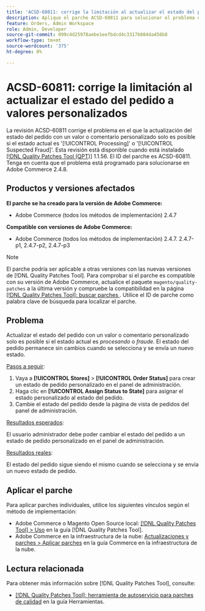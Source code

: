 ```yaml
---
title: 'ACSD-60811: corrige la limitación al actualizar el estado del pedido a valores personalizados'
description: Aplique el parche ACSD-60811 para solucionar el problema de Adobe Commerce donde la actualización del estado del pedido con un valor o comentario personalizado solo es posible si el estado actual es "Procesando" o "Fraude".
feature: Orders, Admin Workspace
role: Admin, Developer
source-git-commit: 099c4d25978aebe1eefbdcd4c3317b804da456b8
workflow-type: tm+mt
source-wordcount: '375'
ht-degree: 0%

---
```



# ACSD-60811: corrige la limitación al actualizar el estado del pedido a valores personalizados

La revisión ACSD-60811 corrige el problema en el que la actualización del estado del pedido con un valor o comentario personalizado solo es posible si el estado actual es &#39;[!UICONTROL Processing]&#39; o &#39;[!UICONTROL Suspected Fraud]&#39;. Esta revisión está disponible cuando está instalado [[!DNL Quality Patches Tool (QPT)]](/help/tools/quality-patches-tool/quality-patches-tool-to-self-serve-quality-patches.md) 1.1.56. El ID del parche es ACSD-60811. Tenga en cuenta que el problema está programado para solucionarse en Adobe Commerce 2.4.8.

## Productos y versiones afectados

**El parche se ha creado para la versión de Adobe Commerce:**

* Adobe Commerce (todos los métodos de implementación) 2.4.7

**Compatible con versiones de Adobe Commerce:**

* Adobe Commerce (todos los métodos de implementación) 2.4.7. 2.4.7-p1, 2.4.7-p2, 2.4.7-p3

>[!NOTE]
>
>El parche podría ser aplicable a otras versiones con las nuevas versiones de [!DNL Quality Patches Tool]. Para comprobar si el parche es compatible con su versión de Adobe Commerce, actualice el paquete `magento/quality-patches` a la última versión y compruebe la compatibilidad en la página [[!DNL Quality Patches Tool]: buscar parches ](https://experienceleague.adobe.com/tools/commerce-quality-patches/index.html?lang=es). Utilice el ID de parche como palabra clave de búsqueda para localizar el parche.

## Problema

Actualizar el estado del pedido con un valor o comentario personalizado solo es posible si el estado actual es *procesando* o *fraude*. El estado del pedido permanece sin cambios cuando se selecciona y se envía un nuevo estado.

<u>Pasos a seguir</u>:

1. Vaya a **[!UICONTROL Stores]** > **[!UICONTROL Order Status]** para crear un estado de pedido personalizado en el panel de administración.
1. Haga clic en **[!UICONTROL Assign Status to State]** para asignar el estado personalizado al estado del pedido.
1. Cambie el estado del pedido desde la página de vista de pedidos del panel de administración.

<u>Resultados esperados</u>:

El usuario administrador debe poder cambiar el estado del pedido a un estado de pedido personalizado en el panel de administración.

<u>Resultados reales</u>:

El estado del pedido sigue siendo el mismo cuando se selecciona y se envía un nuevo estado de pedido.

## Aplicar el parche

Para aplicar parches individuales, utilice los siguientes vínculos según el método de implementación:

* Adobe Commerce o Magento Open Source local: [[!DNL Quality Patches Tool] > Uso](/help/tools/quality-patches-tool/usage.md) en la guía [!DNL Quality Patches Tool].
* Adobe Commerce en la infraestructura de la nube: [Actualizaciones y parches > Aplicar parches](https://experienceleague.adobe.com/docs/commerce-cloud-service/user-guide/develop/upgrade/apply-patches.html?lang=es) en la guía Commerce en la infraestructura de la nube.

## Lectura relacionada

Para obtener más información sobre [!DNL Quality Patches Tool], consulte:

* [[!DNL Quality Patches Tool]: herramienta de autoservicio para parches de calidad](/help/tools/quality-patches-tool/quality-patches-tool-to-self-serve-quality-patches.md) en la guía Herramientas.
